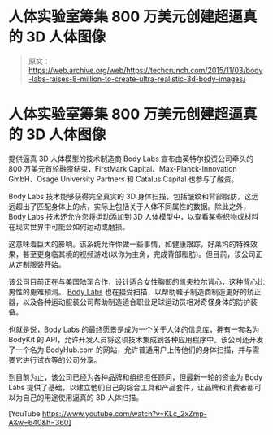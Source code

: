 # 人体实验室筹集 800 万美元创建超逼真的 3D 人体图像 

> 原文：<https://web.archive.org/web/https://techcrunch.com/2015/11/03/body-labs-raises-8-million-to-create-ultra-realistic-3d-body-images/>

# 人体实验室筹集 800 万美元创建超逼真的 3D 人体图像

提供逼真 3D 人体模型的技术制造商 Body Labs 宣布由英特尔投资公司牵头的 800 万美元首轮融资结束，FirstMark Capital、Max-Planck-Innovation GmbH、Osage University Partners 和 Catalus Capital 也参与了融资。

Body Labs 技术能够获得完全真实的 3D 身体扫描，包括皱纹和背部脂肪，这远远超出了匹配身体上的点，实际上包括关于人体不同属性的数据。除此之外，Body Labs 技术还允许您将运动添加到 3D 人体模型中，以查看某些织物或材料在现实世界中可能会如何运动或磨损。

这意味着巨大的影响。该系统允许你做一些事情，如健康跟踪，好莱坞的特殊效果，甚至更身临其境的视频游戏(以你为主角，完成背部脂肪)。但目前，该公司正从定制服装开始。

该公司目前正在与美国陆军合作，设计适合女性胸部的凯夫拉尔背心，这种背心比男性的更难预测。 [Body Labs](https://web.archive.org/web/20221212033951/http://www.wired.com/2014/11/body-labs/) 也在接受扫描，以帮助鞋子制造商制造更好的矫正器，以及各种运动服装公司帮助制造适合职业足球运动员相对奇怪身体的防护装备。

也就是说，Body Labs 的最终愿景是成为一个关于人体的信息库，拥有一套名为 BodyKit 的 API，允许开发人员将这项技术集成到各种应用程序中。该公司还开发了一个名为 BodyHub.com 的网站，允许普通用户上传他们的身体扫描，并与需要它进行试衣等的公司分享。

到目前为止，该公司已经为各种品牌和组织担任顾问，但最新一轮的资金为 Body Labs 提供了基础，以建立他们自己的综合工具和产品套件，让品牌和消费者都可以为自己的用途使用逼真的 3D 人体扫描。

[YouTube https://www.youtube.com/watch?v=KLc_2xZmp-A&w=640&h=360]